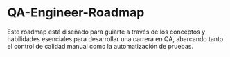 # QA-Engineer-Roadmap
Este roadmap está diseñado para guiarte a través de los conceptos y habilidades esenciales para desarrollar una carrera en QA, abarcando tanto el control de calidad manual como la automatización de pruebas. 
